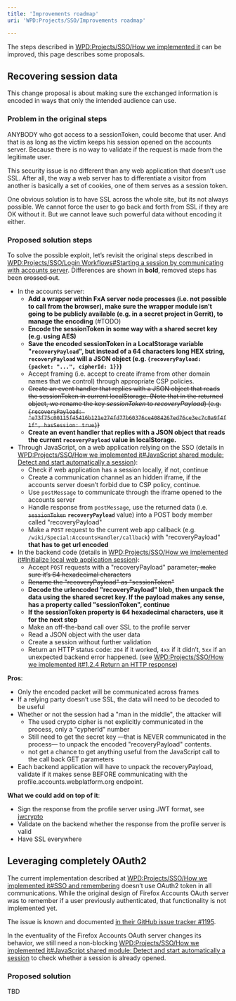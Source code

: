 ```yaml
---
title: 'Improvements roadmap'
uri: 'WPD:Projects/SSO/Improvements roadmap'

---
```

The steps described in [WPD:Projects/SSO/How we implemented it](/WPD:Projects/SSO/How_we_implemented_it) can be improved, this page describes some proposals.

## Recovering session data

This change proposal is about making sure the exchanged information is encoded in ways that only the intended audience can use.

### Problem in the original steps

ANYBODY who got access to a sessionToken, could become that user. And that is as long as the victim keeps his session opened on the accounts server. Because there is no way to validate if the request is made from the legitimate user.

This security issue is no different than any web application that doesn’t use SSL. After all, the way a web server has to differentiate a visitor from another is basically a set of cookies, one of them serves as a session token.

One obvious solution is to have SSL across the whole site, but its not always possible. We cannot force the user to go back and forth from SSL if they are OK without it. But we cannot leave such powerful data without encoding it either.

### Proposed solution steps

To solve the possible exploit, let’s revisit the original steps described in [WPD:Projects/SSO/Login Workflows\#Starting a session by communicating with accounts server](/WPD:Projects/SSO/Login_Workflows#Starting_a_session_by_communicating_with_accounts_server). Differences are shown in **bold**, removed steps has been ~~crossed out~~.

-   In the accounts server:
    -   **Add a wrapper within FxA server node processes (i.e. not possible to call from the browser), make sure the wrapper module isn’t going to be publicly available (e.g. in a secret project in Gerrit), to manage the encoding** (\#TODO)
    -   **Encode the sessionToken in some way with a shared secret key (e.g. using AES)**
    -   **Save the encoded sessionToken in a LocalStorage variable "`recoveryPayload`", but instead of a 64 characters long HEX string, `recoveryPayload` will a JSON object (e.g. `{recoveryPayload: {packet: "...", cipherId: 1}}`)**
    -   Accept framing (i.e. accept to create iframe from other domain names that we control) through appropriate CSP policies.
    -   ~~Create an event handler that replies with a JSON object that reads the sessionToken in current localStorage. (Note that in the returned object, we rename the key *sessionToken* to *recoveryPayload*) (e.g. `{recoveryPayload: "e73f75c00115f45416b121e274fd77b60376ce4084267ed76ce3ec7c0a9f4f1f", hasSession: true}`)~~
    -   **Create an event handler that replies with a JSON object that reads the current `recoveryPayload` value in localStorage.**
-   Through JavaScript, on a web application relying on the SSO (details in [WPD:Projects/SSO/How we implemented it\#JavaScript shared module: Detect and start automatically a session](/WPD:Projects/SSO/How_we_implemented_it#JavaScript_shared_module:_Detect_and_start_automatically_a_session)):
    -   Check if web application has a session locally, if not, continue
    -   Create a communication channel as an hidden iframe, if the accounts server doesn’t forbid due to CSP policy, continue.
    -   Use `postMessage` to communicate through the iframe opened to the accounts server
    -   Handle response from `postMessage`, use the returned data (i.e. ~~`sessionToken`~~ **`recoveryPayload`** value) into a POST body member called "recoveryPayload"
    -   Make a `POST` request to the current web app callback (e.g. `/wiki/Special:AccountsHandler/callback`) with "recoveryPayload" **that has to get url encoded**
-   In the backend code (details in [WPD:Projects/SSO/How we implemented it\#Initialize local web application session](/WPD:Projects/SSO/How_we_implemented_it#Initialize_local_web_application_session)):
    -   Accept `POST` requests with a "recoveryPayload" parameter~~, make sure it’s 64 hexadecimal characters~~
    -   ~~Rename the "recoveryPayload" as "sessionToken"~~
    -   **Decode the urlencoded "recoveryPayload" blob, then unpack the data using the shared secret key. If the payload makes any sense, has a property called "sessionToken", continue**
    -   **If the sessionToken property is 64 hexadecimal characters, use it for the next step**
    -   Make an off-the-band call over SSL to the profile server
    -   Read a JSON object with the user data
    -   Create a session without further validation
    -   Return an HTTP status code: `204` if it worked, `4xx` if it didn’t, `5xx` if an unexpected backend error happened. (see [WPD:Projects/SSO/How we implemented it\#1.2.4 Return an HTTP response](/WPD:Projects/SSO/How_we_implemented_it#1.2.4_Return_an_HTTP_response))

**Pros**:

-   Only the encoded packet will be communicated across frames
-   If a relying party doesn’t use SSL, the data will need to be decoded to be useful
-   Whether or not the session had a "man in the middle", the attacker will
    -   The used crypto cipher is not explicitly communicated in the process, only a "cypherId" number
    -   Still need to get the secret key —that is NEVER communicated in the process— to unpack the encoded "recoveryPayload" contents.
    -   not get a chance to get anything useful from the JavaScript call to the call back GET parameters
-   Each backend application will have to unpack the recoveryPayload, validate if it makes sense BEFORE communicating with the profile.accounts.webplatform.org endpoint.

**What we could add on top of it**:

-   Sign the response from the profile server using JWT format, see [jwcrypto](https://github.com/mozilla/jwcrypto)
-   Validate on the backend whether the response from the profile server is valid
-   Have SSL everywhere

## Leveraging completely OAuth2

The current implementation described at [WPD:Projects/SSO/How we implemented it\#SSO and remembering](/WPD:Projects/SSO/How_we_implemented_it#SSO_and_remembering) doesn’t use OAuth2 token in all communications. While the original design of Firefox Accounts OAuth server was to remember if a user previously authenticated, that functionality is not implemented yet.

The issue is known and documented [in their GitHub issue tracker \#1195](https://github.com/mozilla/fxa-content-server/issues/1195).

In the eventuality of the Firefox Accounts OAuth server changes its behavior, we still need a non-blocking [WPD:Projects/SSO/How we implemented it\#JavaScript shared module: Detect and start automatically a session](/WPD:Projects/SSO/How_we_implemented_it#JavaScript_shared_module:_Detect_and_start_automatically_a_session) to check whether a session is already opened.

### Proposed solution

TBD

